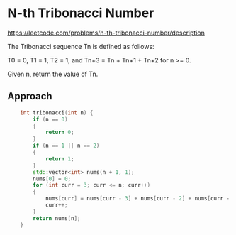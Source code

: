 # N-th Tribonacci Number

https://leetcode.com/problems/n-th-tribonacci-number/description

The Tribonacci sequence Tn is defined as follows: 

T0 = 0, T1 = 1, T2 = 1, and Tn+3 = Tn + Tn+1 + Tn+2 for n >= 0.

Given n, return the value of Tn.


## Approach 

``` C++
    int tribonacci(int n) {
        if (n == 0)
        {
            return 0;
        }
        if (n == 1 || n == 2)
        {
            return 1;
        }
        std::vector<int> nums(n + 1, 1); 
        nums[0] = 0;
        for (int curr = 3; curr <= n; curr++)
        {
            nums[curr] = nums[curr - 3] + nums[curr - 2] + nums[curr - 1];
            curr++;
        }
        return nums[n];
    }
```

